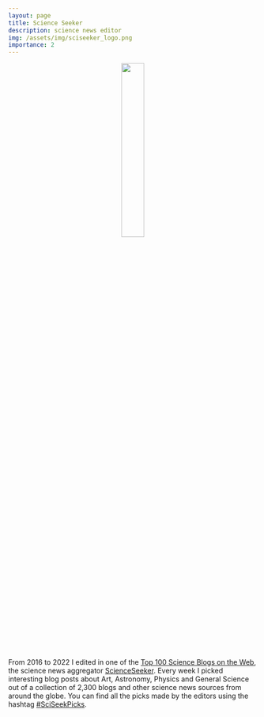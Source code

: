```yaml
---
layout: page
title: Science Seeker
description: science news editor
img: /assets/img/sciseeker_logo.png
importance: 2
---
```


 <center>
 <img src="{{ site.baseurl }}/assets/img/sciseeker_logo.png"  height="30%" width="30%">
 </center>

<br>

From 2016 to 2022 I edited in one of the [Top 100 Science Blogs on the Web](http://blog.feedspot.com/science_blogs/),
the science news aggregator [ScienceSeeker](http://www.scienceseeker.org/p/about-scienceseeker.html).
Every week I picked interesting blog posts about Art, Astronomy, Physics and General Science
out of a collection of 2,300 blogs and other science news sources from around the globe.
You can find all the picks made by the editors using the hashtag
[#SciSeekPicks](https://twitter.com/hashtag/sciseekpicks).
